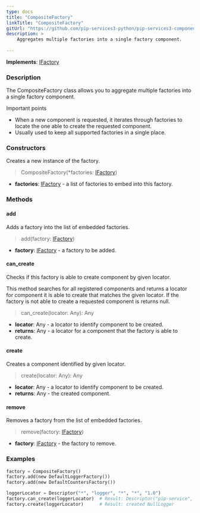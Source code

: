```yaml
---
type: docs
title: "CompositeFactory"
linkTitle: "CompositeFactory"
gitUrl: "https://github.com/pip-services3-python/pip-services3-components-python"
description: >
    Aggregates multiple factories into a single factory component.
   
---
```


**Implements**: [IFactory](../ifactory)

### Description

The CompositeFactory class allows you to aggregate multiple factories into a single factory component.

Important points

- When a new component is requested, it iterates through factories to locate the one able to create the requested component.
- Usually used to keep all supported factories in a single place.

### Constructors
Creates a new instance of the factory.

> CompositeFactory(*factories: [IFactory](../ifactory))

- **factories**: [IFactory](../ifactory) - a list of factories to embed into this factory.


### Methods

#### add
Adds a factory into the list of embedded factories.

> add(factory: [IFactory](../ifactory))

- **factory**: [IFactory](../ifactory) - a factory to be added.


#### can_create
Checks if this factory is able to create component by given locator.

This method searches for all registered components and returns
a locator for component it is able to create that matches the given locator.
If the factory is not able to create a requested component is returns null.

> can_create(locator: Any): Any

- **locator**: Any - a locator to identify component to be created.
- **returns**: Any - a locator for a component that the factory is able to create.


#### create
Creates a component identified by given locator.

> create(locator: Any): Any

- **locator**: Any - a locator to identify component to be created.
- **returns**: Any - the created component.


#### remove
Removes a factory from the list of embedded factories.

>  remove(factory: [IFactory](../ifactory))

- **factory**: [IFactory](../ifactory) - the factory to remove.

### Examples

```python
factory = CompositeFactory()
factory.add(new DefaultLoggerFactory())
factory.add(new DefaultCountersFactory())

loggerLocator = Descriptor("*", "logger", "*", "*", "1.0")
factory.can_create(loggerLocator)  # Result: Descriptor("pip-service", "logger", "null", "default", "1.0")
factory.create(loggerLocator)      # Result: created NullLogger
```
